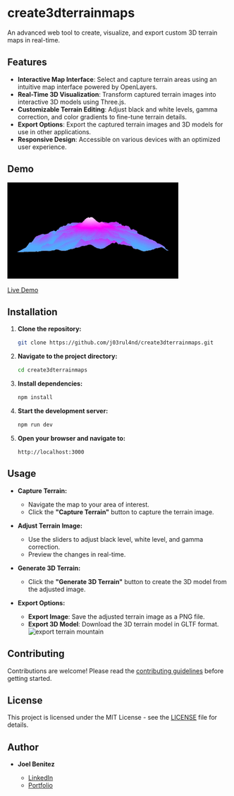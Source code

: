 # create3dterrainmaps

An advanced web tool to create, visualize, and export custom 3D terrain maps in real-time.

## Features

- **Interactive Map Interface**: Select and capture terrain areas using an intuitive map interface powered by OpenLayers.
- **Real-Time 3D Visualization**: Transform captured terrain images into interactive 3D models using Three.js.
- **Customizable Terrain Editing**: Adjust black and white levels, gamma correction, and color gradients to fine-tune terrain details.
- **Export Options**: Export the captured terrain images and 3D models for use in other applications.
- **Responsive Design**: Accessible on various devices with an optimized user experience.

## Demo
![terrain mountain](./public/terrain_mountain.gif)

[Live Demo](https://create3dterrainmaps.vercel.app/)

## Installation

1. **Clone the repository:**

   ```bash
   git clone https://github.com/j03rul4nd/create3dterrainmaps.git
   ```

2. **Navigate to the project directory:**

   ```bash
   cd create3dterrainmaps
   ```

3. **Install dependencies:**

   ```bash
   npm install
   ```

4. **Start the development server:**

   ```bash
   npm run dev
   ```

5. **Open your browser and navigate to:**

   ```
   http://localhost:3000
   ```

## Usage

- **Capture Terrain:**

  - Navigate the map to your area of interest.
  - Click the **"Capture Terrain"** button to capture the terrain image.

- **Adjust Terrain Image:**

  - Use the sliders to adjust black level, white level, and gamma correction.
  - Preview the changes in real-time.

- **Generate 3D Terrain:**

  - Click the **"Generate 3D Terrain"** button to create the 3D model from the adjusted image.

- **Export Options:**

  - **Export Image**: Save the adjusted terrain image as a PNG file.
  - **Export 3D Model**: Download the 3D terrain model in GLTF format.
![export terrain mountain](./public/export_terrain_3d.gif)

## Contributing

Contributions are welcome! Please read the [contributing guidelines](CONTRIBUTING.md) before getting started.

## License

This project is licensed under the MIT License - see the [LICENSE](LICENSE) file for details.

## Author

- **Joel Benitez**

  - [LinkedIn](https://www.linkedin.com/in/joel-benitez-iiot-industry/)
  - [Portfolio](https://joelbenitez.onrender.com/)

